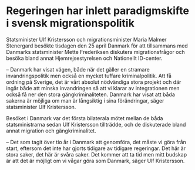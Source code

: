 # Regeringen har inlett paradigmskifte i svensk migrationspolitik

Statsminister Ulf Kristersson och migrationsminister Maria Malmer Stenergard besökte tisdagen den 25 april Danmark för att tillsammans med Danmarks statsminister Mette Frederiksen diskutera migrationsfrågor och besöka bland annat Hjemrejsestyrelsen och Nationellt ID\-center.


– Danmark har visat vägen, både när det gäller en stramare invandringspolitik men också en mycket tuffare kriminalpolitik. Att få ordning på Sverige, det är vårt absolut nödvändiga stora projekt och där ingår både att minska invandringen så att vi klarar av integrationen men också få ner den stora gängkriminaliteten. Danmark har visat att båda sakerna är möjliga om man är långsiktig i sina förändringar, säger statsminister Ulf Kristersson.

Besöket i Danmark var det första bilaterala mötet mellan de båda statsministrarna sedan Ulf Kristersson tillträdde, och de diskuterade bland annat migration och gängkriminalitet.

– Det som tagit över tio år i Danmark att genomföra, det måste vi göra från start, eftersom det inte har gjorts tidigare av tidigare regeringar. Det här är stora saker, det här är svåra saker. Det kommer att ta tid men mitt budskap är att det är möjligt om vi vågar göra som Danmark, säger Ulf Kristersson.

